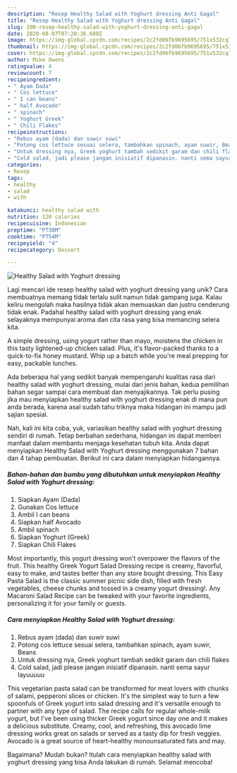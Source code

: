 ```yaml
---
description: "Resep Healthy Salad with Yoghurt dressing Anti Gagal"
title: "Resep Healthy Salad with Yoghurt dressing Anti Gagal"
slug: 200-resep-healthy-salad-with-yoghurt-dressing-anti-gagal
date: 2020-08-07T07:20:36.600Z
image: https://img-global.cpcdn.com/recipes/2c2fd06fb9695695/751x532cq70/healthy-salad-with-yoghurt-dressing-foto-resep-utama.jpg
thumbnail: https://img-global.cpcdn.com/recipes/2c2fd06fb9695695/751x532cq70/healthy-salad-with-yoghurt-dressing-foto-resep-utama.jpg
cover: https://img-global.cpcdn.com/recipes/2c2fd06fb9695695/751x532cq70/healthy-salad-with-yoghurt-dressing-foto-resep-utama.jpg
author: Mike Owens
ratingvalue: 4
reviewcount: 7
recipeingredient:
- " Ayam Dada"
- " Cos lettuce"
- " I can beans"
- " half Avocado"
- " spinach"
- " Yoghurt Greek"
- " Chili Flakes"
recipeinstructions:
- "Rebus ayam (dada) dan suwir suwi"
- "Potong cos lettuce sesuai selera, tambahkan spinach, ayam suwir, Beans"
- "Untuk dressing nya, Greek yoghurt tambah sedikit garam dan chili flakes"
- "Cold salad, jadi please jangan inisiatif dipanasin. nanti sema sayur layuuuuu"
categories:
- Resep
tags:
- healthy
- salad
- with

katakunci: healthy salad with 
nutrition: 120 calories
recipecuisine: Indonesian
preptime: "PT38M"
cooktime: "PT54M"
recipeyield: "4"
recipecategory: Dessert

---
```



![Healthy Salad with Yoghurt dressing](https://img-global.cpcdn.com/recipes/2c2fd06fb9695695/751x532cq70/healthy-salad-with-yoghurt-dressing-foto-resep-utama.jpg)

Lagi mencari ide resep healthy salad with yoghurt dressing yang unik? Cara membuatnya memang tidak terlalu sulit namun tidak gampang juga. Kalau keliru mengolah maka hasilnya tidak akan memuaskan dan justru cenderung tidak enak. Padahal healthy salad with yoghurt dressing yang enak selayaknya mempunyai aroma dan cita rasa yang bisa memancing selera kita.

A simple dressing, using yogurt rather than mayo, moistens the chicken in this tasty lightened-up chicken salad. Plus, it&#39;s flavor-packed thanks to a quick-to-fix honey mustard. Whip up a batch while you&#39;re meal prepping for easy, packable lunches.

Ada beberapa hal yang sedikit banyak mempengaruhi kualitas rasa dari healthy salad with yoghurt dressing, mulai dari jenis bahan, kedua pemilihan bahan segar sampai cara membuat dan menyajikannya. Tak perlu pusing jika mau menyiapkan healthy salad with yoghurt dressing enak di mana pun anda berada, karena asal sudah tahu triknya maka hidangan ini mampu jadi sajian spesial.


Nah, kali ini kita coba, yuk, variasikan healthy salad with yoghurt dressing sendiri di rumah. Tetap berbahan sederhana, hidangan ini dapat memberi manfaat dalam membantu menjaga kesehatan tubuh kita. Anda dapat menyiapkan Healthy Salad with Yoghurt dressing menggunakan 7 bahan dan 4 tahap pembuatan. Berikut ini cara dalam menyiapkan hidangannya.

<!--inarticleads1-->

##### Bahan-bahan dan bumbu yang dibutuhkan untuk menyiapkan Healthy Salad with Yoghurt dressing:

1. Siapkan  Ayam (Dada)
1. Gunakan  Cos lettuce
1. Ambil  I can beans
1. Siapkan  half Avocado
1. Ambil  spinach
1. Siapkan  Yoghurt (Greek)
1. Siapkan  Chili Flakes


Most importantly, this yogurt dressing won&#39;t overpower the flavors of the fruit. This healthy Greek Yogurt Salad Dressing recipe is creamy, flavorful, easy to make, and tastes better than any store bought dressing. This Easy Pasta Salad is the classic summer picnic side dish, filled with fresh vegetables, cheese chunks and tossed in a creamy yogurt dressing!. Any Macaroni Salad Recipe can be tweaked with your favorite ingredients, personalizing it for your family or guests. 

<!--inarticleads2-->

##### Cara menyiapkan Healthy Salad with Yoghurt dressing:

1. Rebus ayam (dada) dan suwir suwi
1. Potong cos lettuce sesuai selera, tambahkan spinach, ayam suwir, Beans
1. Untuk dressing nya, Greek yoghurt tambah sedikit garam dan chili flakes
1. Cold salad, jadi please jangan inisiatif dipanasin. nanti sema sayur layuuuuu


This vegetarian pasta salad can be transformed for meat lovers with chunks of salami, pepperoni slices or chicken. It&#39;s the simplest way to turn a few spoonfuls of Greek yogurt into salad dressing and it&#39;s versatile enough to partner with any type of salad. The recipe calls for regular whole-milk yogurt, but I&#39;ve been using thicker Greek yogurt since day one and it makes a delicious substitute. Creamy, cool, and refreshing, this avocado lime dressing works great on salads or served as a tasty dip for fresh veggies. Avocado is a great source of heart-healthy monounsaturated fats and may. 

Bagaimana? Mudah bukan? Itulah cara menyiapkan healthy salad with yoghurt dressing yang bisa Anda lakukan di rumah. Selamat mencoba!
